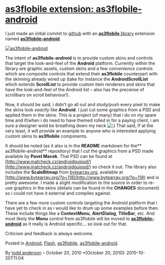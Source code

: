 # [as3flobile extension: as3flobile-android](http://custardbelly.com/blog/2010/10/20/as3flobile-extension-as3flobile-android/)

I just made an initial commit to [github](http://github.com/bustardcelly/) with an [**as3flobile** library](http://github.com/bustardcelly/as3flobile) extension named [**as3flobile-android**](http://github.com/bustardcelly/as3flobile-android). 

[![as3flobile-android](http://custardbelly.com/blog/images/as3flobile_android.png)](http://github.com/bustardcelly/as3flobile-android)

The intent of **as3flobile-android** is to provide custom skins and controls that target the look-and-feel of the **Android** platform. Currently within the library are graphic assets, custom skins and a few *convenience* controls which are composite controls that extend their **as3flobile** counterpart with the skinning already wired up (take for instance the **AndroidScrollList** which extends **ScrollList** to provide custom item renderers and skins that have the look-and-feel of the Android list – also has the precense of scrollbars on scroll behaviour!).

Now, it should be said, i didn’t go all out and study/push every pixel to make the skins look *exactly* like **Android**. I just cut some graphics from a PSD and applied them in the skins. This is a project (of many) that i do on my spare time and if/when i do need to have themed rolled in for a paying client, i am sure a designer wold be breathing down my neck ![:)](http://custardbelly.com/blog/wp-includes/images/smilies/icon_smile.gif) That said, If at the very least, it will provide an example to anyone who is interested applying custom skins to **as3flobile** components. 

It should be noted (as it also is in the **README** markdown for the** as3flobile-android** repository) that I cut the graphics from a PSD made available by **Pavel Macek**. That PSD can be found at [http://www.matcheck.cz/androidguipsd/](http://www.matcheck.cz/androidguipsd/) so check it out. The library also includes the **ScaleBitmap** from [bytearray.org](http://www.bytearray.org), available at [http://www.bytearray.org/?p=118](http://www.bytearray.org/?p=118) and is pretty awesome. I made a slight modification to the source in order to re-use graphics in the skins (details can be found in the **CHANGES** document) so i could not have it external and compiles against.

There are a few more custom controls targeting the Android platform that i have yet to check in as i would like to drum up some examples before then. These include things like a **ContextMenu**, **AlertDialog**, **TitleBar**, etc. And most likely the **Menu** control from as3flobile will be moved to **[as3flobile-android](http://github.com/bustardcelly/as3flobile-android)** as it really is Android specific… so look out for that.

Criticism and feedback is always welcome.

Posted in [Android](http://custardbelly.com/blog/category/android/), [Flash](http://custardbelly.com/blog/category/flash/), [as3flobile](http://custardbelly.com/blog/category/as3flobile/), [as3flobile-android](http://custardbelly.com/blog/category/as3flobile-android/).

By [todd anderson](http://custardbelly.com/blog/author/todd-anderson/) – October 20, 2010
  *[October 20, 2010]: 2010-10-20T11:04
